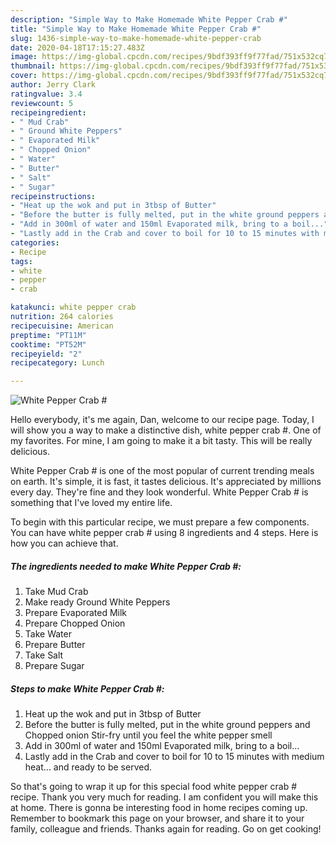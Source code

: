 ```yaml
---
description: "Simple Way to Make Homemade White Pepper Crab #"
title: "Simple Way to Make Homemade White Pepper Crab #"
slug: 1436-simple-way-to-make-homemade-white-pepper-crab
date: 2020-04-18T17:15:27.483Z
image: https://img-global.cpcdn.com/recipes/9bdf393ff9f77fad/751x532cq70/white-pepper-crab-recipe-main-photo.jpg
thumbnail: https://img-global.cpcdn.com/recipes/9bdf393ff9f77fad/751x532cq70/white-pepper-crab-recipe-main-photo.jpg
cover: https://img-global.cpcdn.com/recipes/9bdf393ff9f77fad/751x532cq70/white-pepper-crab-recipe-main-photo.jpg
author: Jerry Clark
ratingvalue: 3.4
reviewcount: 5
recipeingredient:
- " Mud Crab"
- " Ground White Peppers"
- " Evaporated Milk"
- " Chopped Onion"
- " Water"
- " Butter"
- " Salt"
- " Sugar"
recipeinstructions:
- "Heat up the wok and put in 3tbsp of Butter"
- "Before the butter is fully melted, put in the white ground peppers and Chopped onion Stir-fry until you feel the white pepper smell"
- "Add in 300ml of water and 150ml Evaporated milk, bring to a boil..."
- "Lastly add in the Crab and cover to boil for 10 to 15 minutes with medium heat... and ready to be served."
categories:
- Recipe
tags:
- white
- pepper
- crab

katakunci: white pepper crab 
nutrition: 264 calories
recipecuisine: American
preptime: "PT11M"
cooktime: "PT52M"
recipeyield: "2"
recipecategory: Lunch

---
```



![White Pepper Crab #](https://img-global.cpcdn.com/recipes/9bdf393ff9f77fad/751x532cq70/white-pepper-crab-recipe-main-photo.jpg)

Hello everybody, it's me again, Dan, welcome to our recipe page. Today, I will show you a way to make a distinctive dish, white pepper crab #. One of my favorites. For mine, I am going to make it a bit tasty. This will be really delicious.

White Pepper Crab # is one of the most popular of current trending meals on earth. It's simple, it is fast, it tastes delicious. It's appreciated by millions every day. They're fine and they look wonderful. White Pepper Crab # is something that I've loved my entire life.




To begin with this particular recipe, we must prepare a few components. You can have white pepper crab # using 8 ingredients and 4 steps. Here is how you can achieve that.

<!--inarticleads1-->

##### The ingredients needed to make White Pepper Crab #:

1. Take  Mud Crab
1. Make ready  Ground White Peppers
1. Prepare  Evaporated Milk
1. Prepare  Chopped Onion
1. Take  Water
1. Prepare  Butter
1. Take  Salt
1. Prepare  Sugar




<!--inarticleads2-->

##### Steps to make White Pepper Crab #:

1. Heat up the wok and put in 3tbsp of Butter
1. Before the butter is fully melted, put in the white ground peppers and Chopped onion Stir-fry until you feel the white pepper smell
1. Add in 300ml of water and 150ml Evaporated milk, bring to a boil...
1. Lastly add in the Crab and cover to boil for 10 to 15 minutes with medium heat... and ready to be served.




So that's going to wrap it up for this special food white pepper crab # recipe. Thank you very much for reading. I am confident you will make this at home. There is gonna be interesting food in home recipes coming up. Remember to bookmark this page on your browser, and share it to your family, colleague and friends. Thanks again for reading. Go on get cooking!
